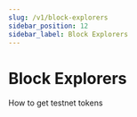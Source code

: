 ```yaml
---
slug: /v1/block-explorers
sidebar_position: 12
sidebar_label: Block Explorers
---
```


# Block Explorers

How to get testnet tokens